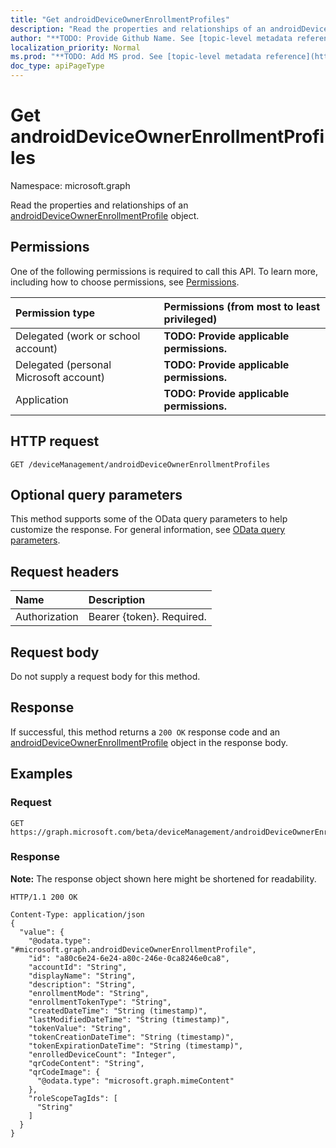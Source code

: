 ```yaml
---
title: "Get androidDeviceOwnerEnrollmentProfiles"
description: "Read the properties and relationships of an androidDeviceOwnerEnrollmentProfile object."
author: "**TODO: Provide Github Name. See [topic-level metadata reference](https://msgo.azurewebsites.net/add/document/guidelines/metadata.html#topic-level-metadata)**"
localization_priority: Normal
ms.prod: "**TODO: Add MS prod. See [topic-level metadata reference](https://msgo.azurewebsites.net/add/document/guidelines/metadata.html#topic-level-metadata)**"
doc_type: apiPageType
---
```


# Get androidDeviceOwnerEnrollmentProfiles
Namespace: microsoft.graph

Read the properties and relationships of an [androidDeviceOwnerEnrollmentProfile](../resources/intune-androiddeviceownerenrollmentprofile.md) object.

## Permissions
One of the following permissions is required to call this API. To learn more, including how to choose permissions, see [Permissions](/graph/permissions-reference).

|Permission type|Permissions (from most to least privileged)|
|:---|:---|
|Delegated (work or school account)|**TODO: Provide applicable permissions.**|
|Delegated (personal Microsoft account)|**TODO: Provide applicable permissions.**|
|Application|**TODO: Provide applicable permissions.**|

## HTTP request

<!-- {
  "blockType": "ignored"
}
-->
``` http
GET /deviceManagement/androidDeviceOwnerEnrollmentProfiles
```

## Optional query parameters
This method supports some of the OData query parameters to help customize the response. For general information, see [OData query parameters](/graph/query-parameters).

## Request headers
|Name|Description|
|:---|:---|
|Authorization|Bearer {token}. Required.|

## Request body
Do not supply a request body for this method.

## Response

If successful, this method returns a `200 OK` response code and an [androidDeviceOwnerEnrollmentProfile](../resources/intune-androiddeviceownerenrollmentprofile.md) object in the response body.

## Examples

### Request
<!-- {
  "blockType": "request",
  "name": "get_androiddeviceownerenrollmentprofile"
}
-->
``` http
GET https://graph.microsoft.com/beta/deviceManagement/androidDeviceOwnerEnrollmentProfiles
```


### Response
**Note:** The response object shown here might be shortened for readability.
<!-- {
  "blockType": "response",
  "truncated": true,
  "@odata.type": "microsoft.graph.androidDeviceOwnerEnrollmentProfile"
}
-->
``` http
HTTP/1.1 200 OK

Content-Type: application/json
{
  "value": {
    "@odata.type": "#microsoft.graph.androidDeviceOwnerEnrollmentProfile",
    "id": "a80c6e24-6e24-a80c-246e-0ca8246e0ca8",
    "accountId": "String",
    "displayName": "String",
    "description": "String",
    "enrollmentMode": "String",
    "enrollmentTokenType": "String",
    "createdDateTime": "String (timestamp)",
    "lastModifiedDateTime": "String (timestamp)",
    "tokenValue": "String",
    "tokenCreationDateTime": "String (timestamp)",
    "tokenExpirationDateTime": "String (timestamp)",
    "enrolledDeviceCount": "Integer",
    "qrCodeContent": "String",
    "qrCodeImage": {
      "@odata.type": "microsoft.graph.mimeContent"
    },
    "roleScopeTagIds": [
      "String"
    ]
  }
}
```

